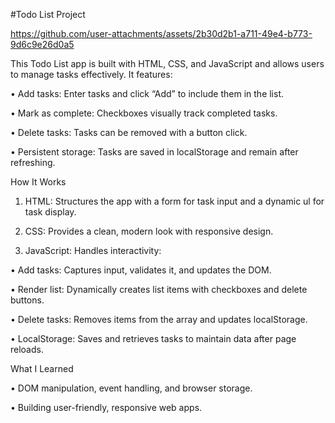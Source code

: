 #Todo List Project

https://github.com/user-attachments/assets/2b30d2b1-a711-49e4-b773-9d6c9e26d0a5


This Todo List app is built with HTML, CSS, and JavaScript and allows users to manage tasks effectively. It features:

• Add tasks: Enter tasks and click “Add” to include them in the list.

• Mark as complete: Checkboxes visually track completed tasks.

• Delete tasks: Tasks can be removed with a button click.

• Persistent storage: Tasks are saved in localStorage and remain after refreshing.



How It Works



1. HTML: Structures the app with a form for task input and a dynamic ul for task display.

2. CSS: Provides a clean, modern look with responsive design.

3. JavaScript: Handles interactivity:

• Add tasks: Captures input, validates it, and updates the DOM.

• Render list: Dynamically creates list items with checkboxes and delete buttons.

• Delete tasks: Removes items from the array and updates localStorage.

• LocalStorage: Saves and retrieves tasks to maintain data after page reloads.



What I Learned



• DOM manipulation, event handling, and browser storage.

• Building user-friendly, responsive web apps.

